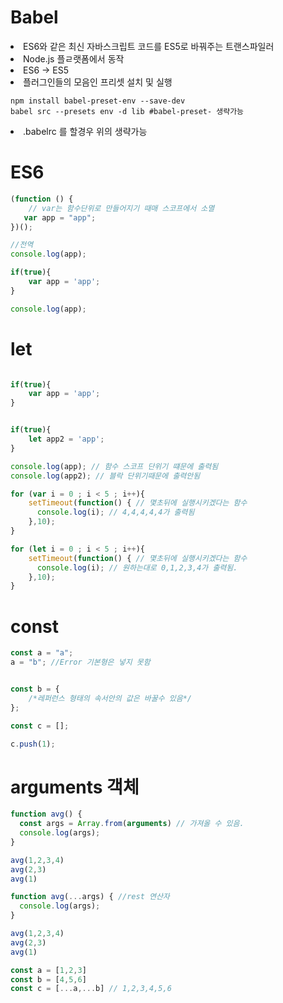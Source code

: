# Babel

<li> ES6와 같은 최신 자바스크립트 코드를 ES5로 바꿔주는 트랜스파일러
<li> Node.js 플ㄹ랫폼에서 동작
<li> ES6 -> ES5
<li> 플러그인들의 모음인 프리셋 설치 및 실행


```
npm install babel-preset-env --save-dev
babel src --presets env -d lib #babel-preset- 생략가능
```

<li> .babelrc 를 할경우 위의 생략가능

# ES6

```javascript
(function () {
    // var는 함수단위로 만들어지기 때매 스코프에서 소멸
   var app = "app";
})();

//전역
console.log(app);

if(true){
    var app = 'app';
}

console.log(app);
```

# let

```javascript

if(true){
    var app = 'app';
}


if(true){
    let app2 = 'app';
}

console.log(app); // 함수 스코프 단위기 떄문에 출력됨
console.log(app2); // 블락 단위기때문에 출력안됨
```


```javascript
for (var i = 0 ; i < 5 ; i++){
    setTimeout(function() { // 몇초뒤에 실행시키겠다는 함수
      console.log(i); // 4,4,4,4,4가 출력됨
    },10);
}

for (let i = 0 ; i < 5 ; i++){
    setTimeout(function() { // 몇초뒤에 실행시키겠다는 함수
      console.log(i); // 원하는대로 0,1,2,3,4가 출력됨.
    },10);
}
```

# const

```javascript
const a = "a";
a = "b"; //Error 기본형은 넣지 못함


const b = {
    /*레퍼런스 형태의 속서안의 값은 바꿀수 있음*/
};

const c = [];

c.push(1); 
```

# arguments 객체

```javascript
function avg() {
  const args = Array.from(arguments) // 가져올 수 있음.
  console.log(args);
}

avg(1,2,3,4)
avg(2,3)
avg(1)

function avg(...args) { //rest 연산자
  console.log(args);
}

avg(1,2,3,4)
avg(2,3)
avg(1)

const a = [1,2,3]
const b = [4,5,6]
const c = [...a,...b] // 1,2,3,4,5,6

```